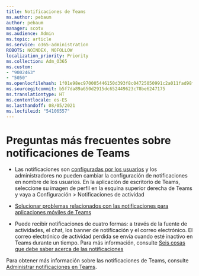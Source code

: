 ```yaml
---
title: Notificaciones de Teams
ms.author: pebaum
author: pebaum
manager: scotv
ms.audience: Admin
ms.topic: article
ms.service: o365-administration
ROBOTS: NOINDEX, NOFOLLOW
localization_priority: Priority
ms.collection: Adm_O365
ms.custom:
- "9002463"
- "5050"
ms.openlocfilehash: 1f01e98ec970005446150d393f8c04725050991c2a011fad98f22113f2246681
ms.sourcegitcommit: b5f7da89a650d2915dc652449623c78be6247175
ms.translationtype: HT
ms.contentlocale: es-ES
ms.lasthandoff: 08/05/2021
ms.locfileid: "54106557"
---
```

# <a name="teams-notifications-faq"></a>Preguntas más frecuentes sobre notificaciones de Teams


- Las notificaciones son [configuradas por los usuarios](https://support.microsoft.com/office/1cc31834-5fe5-412b-8edb-43fecc78413d) y los administradores no pueden cambiar la configuración de notificaciones en nombre de los usuarios. En la aplicación de escritorio de Teams, seleccione su imagen de perfil en la esquina superior derecha de Teams y vaya a Configuración > Notificaciones de actividad

- [Solucionar problemas relacionados con las notificaciones para aplicaciones móviles de Teams](https://support.microsoft.com/office/6d125ac2-e440-4fab-8e4c-2227a52d460c)

- Puede recibir notificaciones de cuatro formas: a través de la fuente de actividades, el chat, los banner de notificación y el correo electrónico. El correo electrónico de actividad perdida se envía cuando esté inactivo en Teams durante un tiempo. Para más información, consulte [Seis cosas que debe saber acerca de las notificaciones](https://support.microsoft.com/office/abb62c60-3d15-4968-b86a-42fea9c22cf4)

Para obtener más información sobre las notificaciones de Teams, consulte  [Administrar notificaciones en Teams](https://support.office.com/article/1cc31834-5fe5-412b-8edb-43fecc78413d#ID0EAABAAA).
